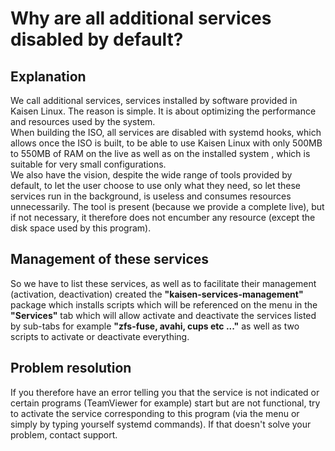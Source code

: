 # Why are all additional services disabled by default?

## Explanation
We call additional services, services installed by software provided in Kaisen Linux. The reason is simple. It is about optimizing the performance and resources used by the system.  
When building the ISO, all services are disabled with systemd hooks, which allows once the ISO is built, to be able to use Kaisen Linux with only 500MB to 550MB of RAM on the live as well as on the installed system , which is suitable for very small configurations.  
We also have the vision, despite the wide range of tools provided by default, to let the user choose to use only what they need, so let these services run in the background, is useless and consumes resources unnecessarily. The tool is present (because we provide a complete live), but if not necessary, it therefore does not encumber any resource (except the disk space used by this program).

## Management of these services
So we have to list these services, as well as to facilitate their management (activation, deactivation) created the **"kaisen-services-management"** package which installs scripts which will be referenced on the menu in the **"Services"** tab which will allow activate and deactivate the services listed by sub-tabs for example **"zfs-fuse, avahi, cups etc ..."** as well as two scripts to activate or deactivate everything.

## Problem resolution
If you therefore have an error telling you that the service is not indicated or certain programs (TeamViewer for example) start but are not functional, try to activate the service corresponding to this program (via the menu or simply by typing yourself systemd commands).
If that doesn't solve your problem, contact support.